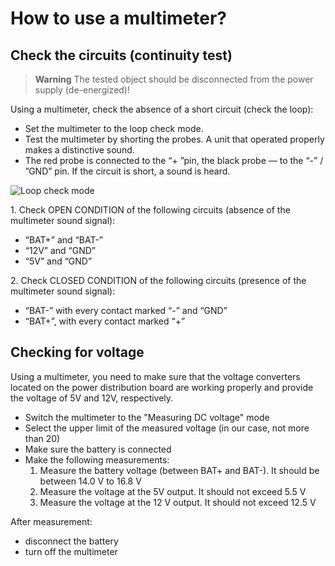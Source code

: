 # How to use a multimeter?

## Check the circuits (continuity test)

> **Warning** The tested object should be disconnected from the power supply (de-energized)!

Using a multimeter, check the absence of a short circuit (check the loop):

* Set the multimeter to the loop check mode.
* Test the multimeter by shorting the probes. A unit that operated properly makes a distinctive sound.
* The red probe is connected to the “+ ”pin, the black probe — to the “-” / ”GND” pin. If the circuit is short, a sound is heard.

![Loop check mode](../../assets/startPDBtest.jpg)

1\. Check OPEN CONDITION of the following circuits (absence of the multimeter sound signal):

* “BAT+” and “BAT-”
* “12V” and “GND”
* “5V” and “GND”

2\. Check CLOSED CONDITION of the following circuits (presence of the multimeter sound signal):

* “BAT-” with every contact marked “-” and “GND”
* “BAT+”, with every contact marked “+”

## Checking for voltage

Using a multimeter, you need to make sure that the voltage converters located on the power distribution board are working properly and provide the voltage of 5V and 12V, respectively.

* Switch the multimeter to the "Measuring DC voltage" mode
* Select the upper limit of the measured voltage (in our case, not more than 20)
* Make sure the battery is connected
* Make the following measurements:
   1. Measure the battery voltage (between BAT+ and BAT-). It should be between 14.0 V to 16.8 V
   2. Measure the voltage at the 5V output. It should not exceed 5.5 V
   3. Measure the voltage at the 12 V output. It should not exceed 12.5 V

After measurement:

* disconnect the battery
* turn off the multimeter